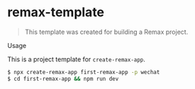 # remax-template

> This template was created for building a Remax project.

Usage

This is a project template for `create-remax-app`.

```bash
$ npx create-remax-app first-remax-app -p wechat
$ cd first-remax-app && npm run dev
```
